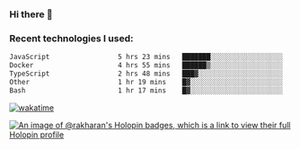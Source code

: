 ### Hi there 👋

### Recent technologies I used:
<!--START_SECTION:waka-->

```txt
JavaScript                 5 hrs 23 mins   ███████░░░░░░░░░░░░░░░░░░   28.30 %
Docker                     4 hrs 55 mins   ██████▒░░░░░░░░░░░░░░░░░░   25.89 %
TypeScript                 2 hrs 48 mins   ███▓░░░░░░░░░░░░░░░░░░░░░   14.71 %
Other                      1 hr 19 mins    █▓░░░░░░░░░░░░░░░░░░░░░░░   06.99 %
Bash                       1 hr 17 mins    █▓░░░░░░░░░░░░░░░░░░░░░░░   06.80 %
```

<!--END_SECTION:waka-->
[![wakatime](https://wakatime.com/badge/user/fe50d444-0cee-4d14-a0b3-b9e8509eb4d0.svg)](https://wakatime.com/@fe50d444-0cee-4d14-a0b3-b9e8509eb4d0)

[![An image of @rakharan's Holopin badges, which is a link to view their full Holopin profile](https://holopin.me/rakharan)](https://holopin.io/@rakharan)
